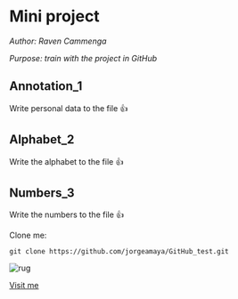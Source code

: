 # Mini project

*Author: Raven Cammenga*

*Purpose: train with the project in GitHub*

## Annotation_1
Write personal data to the file :thumbsup:

## Alphabet_2
Write the alphabet to the file :thumbsup:

## Numbers_3
Write the numbers to the file :thumbsup:

Clone me: 
```
git clone https://github.com/jorgeamaya/GitHub_test.git
```

![rug](https://www.rug.nl/_definition/shared/images/logo--en.png)

[Visit me](https://github.com/RaphaelCA)

